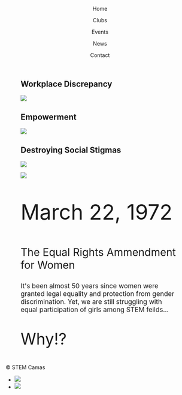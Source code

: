 <html>
<head>
  <meta charset="utf-8"/>
  <link rel="stylesheet" href="https://maxcdn.bootstrapcdn.com/bootstrap/3.3.6/css/bootstrap.min.css" integrity="sha384-1q8mTJOASx8j1Au+a5WDVnPi2lkFfwwEAa8hDDdjZlpLegxhjVME1fgjWPGmkzs7" crossorigin="anonymous">
  <link href='https://fonts.googleapis.com/css?family=Roboto:300,400,700' rel='stylesheet' type='text/css'>
  <link rel="stylesheet" type="text/css" href="main.css">
</head>
<body>
  <header class="container">
    <div class="row">
      <p class="col-sm-4">Home</p>
      <nav class="col-sm-8 text-right">
        <p>Clubs</p>
        <p>Events</p>
        <p>News</p>
        <p>Contact</p>
      </nav>
    </div>
  </header>
  <body>
  <section class="container">
    <div class="row">
      <figure class="col-sm-12">
      </figure>
    </div>  
</section><section class="container">
    <div class="row">
      <figure class="col-sm-4 text-center">
        <h2 class="ex1">Workplace Discrepancy</h2>
         <img src="https://americanlibrariesmagazine.org/wp-content/uploads/2017/06/saujani-reshma.jpg">
      </figure>
       <figure class="col-sm-4 text-center">
         <h2 class="ex1">Empowerment</h2>
           <img src="https://knightfoundation.org/media/uploads/media_images/Girls_Who_Code.jpg">
      </figure>
       <figure class="col-sm-4 text-center">
        <h2 class="ex1">Destroying Social Stigmas</h2>
           <img src="https://3zjc852t4swp1lmezl171oga-wpengine.netdna-ssl.com/wp-content/uploads/2017/01/H1B6857-e1484172042843.jpg">
      </figure>
  </div>
    </section>
      <section class="container">
        <div class="row">
          <figure class="col-sm-6">
            <img src="https://mir-s3-cdn-cf.behance.net/project_modules/disp/8db06921474945.56301dfc4405c.png">
          </figure>
          <figure class="col-sm-6">
            <p style="font-size:400%;">March 22, 1972</p>
            <p style="font-size:200%;">The Equal Rights Ammendment for Women</p>
            <p style="font-size:125%;">   It's been almost 50 years since women were granted legal equality and protection from gender discrimination. Yet, we are still struggling with equal participation of girls among STEM feilds...</p>
            <p style="font-size: 300%;">Why!?</p>
          </figure>
    </div>
 
  <footer class="container">
    <div class="row">
      <p class="col-sm-4">&copy; STEM Camas</p>
      <ul class="col-sm-8">
        <li class="col-sm-1">  <a href="https://www.instagram.com/girlswhocode/"><img src="https://s3.amazonaws.com/codecademy-content/projects/make-a-website/lesson-4/instagram.svg"></a> </li>
        <li class="col-sm-1"> <a href="https://sites.google.com/view/camasgirlswhocode/homeabout"><img src="https://s3.amazonaws.com/codecademy-content/projects/make-a-website/lesson-4/medium.svg"></a> </li>
      </ul>
    </div>
  </footer>
  



</body>
</html>

     




